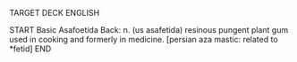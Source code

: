 TARGET DECK
ENGLISH

START
Basic
Asafoetida
Back: n. (us asafetida) resinous pungent plant gum used in cooking and formerly in medicine. [persian aza mastic: related to *fetid]
END
